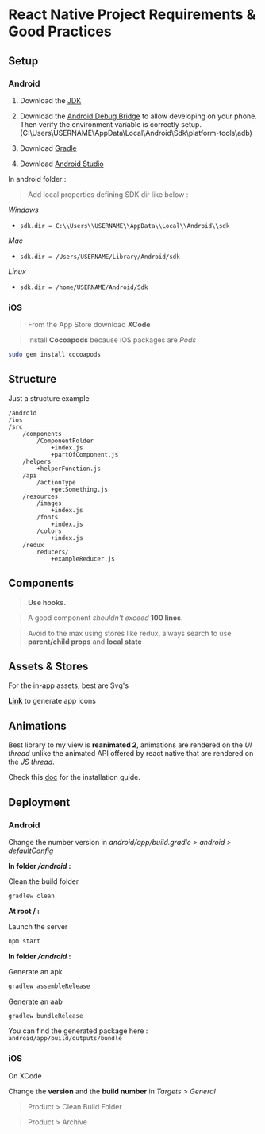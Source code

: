 # React Native Project Requirements & Good Practices

## Setup

### **Android**

1. Download the [JDK](https://www.oracle.com/fr/java/technologies/javase-downloads.html)

2. Download the [Android Debug Bridge](https://dl.google.com/android/repository/platform-tools-latest-windows.zip) to allow developing on your phone.
Then verify the environment variable is correctly setup. (C:\Users\USERNAME\AppData\Local\Android\Sdk\platform-tools\adb)
3. Download [Gradle](https://gradle.org/releases/)

4. Download [Android Studio](https://developer.android.com/studio?hl=fr&gclid=CjwKCAjw9aiIBhA1EiwAJ_GTSlx0znxjnVhBg2qjBCHcuzSeoKOXdCsz8vXwSmtzicmAL3DHy3HNWxoC3WYQAvD_BwE&gclsrc=aw.ds)

In android folder :
> Add local.properties defining SDK dir like below : 

*Windows*
- `sdk.dir = C:\\Users\\USERNAME\\AppData\\Local\\Android\\sdk`

*Mac*
- `sdk.dir = /Users/USERNAME/Library/Android/sdk`

*Linux*
- `sdk.dir = /home/USERNAME/Android/Sdk`

### **iOS**

> From the App Store download **XCode**

> Install **Cocoapods** because iOS packages are *Pods*

```bash
sudo gem install cocoapods
```

## Structure

Just a structure example

```
/android
/ios
/src
    /components
        /ComponentFolder
            +index.js
            +partOfComponent.js
    /helpers
        +helperFunction.js
    /api
        /actionType
            +getSomething.js
    /resources
        /images
            +index.js
        /fonts
            +index.js
        /colors
            +index.js
    /redux
        reducers/
            +exampleReducer.js
```


## Components

> **Use hooks.**

> A good component *shouldn't exceed* **100 lines**.

> Avoid to the max using stores like redux, always search to use **parent/child props** and **local state**

## Assets & Stores

For the in-app assets, best are Svg's

**[Link](https://easyappicon.com/)** to generate app icons

## Animations

Best library to my view is **reanimated 2**, animations are rendered on the *UI thread* unlike the animated API offered by react native that are rendered on the *JS thread*.

Check this [doc](https://docs.swmansion.com/react-native-reanimated/docs/installation) for the installation guide.

## Deployment

### **Android**

Change the number version in *android/app/build.gradle > android > defaultConfig*

**In folder _/android_ :**

Clean the build folder
```bash
gradlew clean
```

**At root / :**

Launch the server
```bash
npm start
```

**In folder _/android_ :**

Generate an apk
```bash
gradlew assembleRelease
```
Generate an aab
```bash
gradlew bundleRelease
```

You can find the generated package here : `android/app/build/outputs/bundle`
### **iOS**
On XCode

Change the **version** and the **build number** in *Targets > General* 

> Product > Clean Build Folder

> Product > Archive
